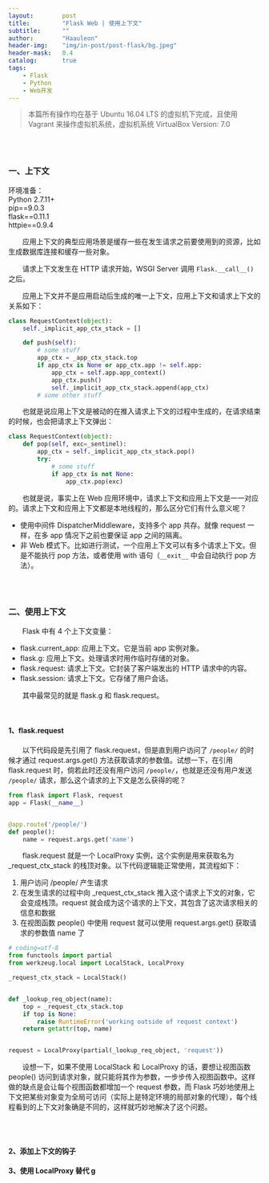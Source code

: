 ```yaml
---
layout:        post
title:         "Flask Web | 使用上下文"
subtitle:      ""
author:        "Haauleon"
header-img:    "img/in-post/post-flask/bg.jpeg"
header-mask:   0.4
catalog:       true
tags:
    - Flask
    - Python
    - Web开发
---
```


> 本篇所有操作均在基于 Ubuntu 16.04 LTS 的虚拟机下完成，且使用 Vagrant 来操作虚拟机系统，虚拟机系统 VirtualBox Version: 7.0 

<br>
<br>

### 一、上下文
环境准备：     
Python 2.7.11+      
pip==9.0.3     
flask==0.11.1   
httpie==0.9.4     

&emsp;&emsp;应用上下文的典型应用场景是缓存一些在发生请求之前要使用到的资源，比如生成数据库连接和缓存一些对象。     

&emsp;&emsp;请求上下文发生在 HTTP 请求开始，WSGI Server 调用 `Flask.__call__()` 之后。     

&emsp;&emsp;应用上下文并不是应用启动后生成的唯一上下文，应用上下文和请求上下文的关系如下：     
```python
class RequestContext(object):
    self._implicit_app_ctx_stack = []

    def push(self):
        # some stuff
        app_ctx = _app_ctx_stack.top
        if app_ctx is None or app_ctx.app != self.app:
            app_ctx = self.app.app_context()
            app_ctx.push()
            self._implicit_app_ctx_stack.append(app_ctx)
        # some other stuff
```

&emsp;&emsp;也就是说应用上下文是被动的在推入请求上下文的过程中生成的，在请求结束的时候，也会把请求上下文弹出：     
```python
class RequestContext(object):
    def pop(self, exc=_sentinel):
        app_ctx = self._implicit_app_ctx_stack.pop()
        try:
            # some stuff
            if app_ctx is not None:
                app_ctx.pop(exc)
```

&emsp;&emsp;也就是说，事实上在 Web 应用环境中，请求上下文和应用上下文是一一对应的。请求上下文和应用上下文都是本地线程的，那么区分它们有什么意义呢？    
- 使用中间件 DispatcherMiddleware，支持多个 app 共存。就像 request 一样，在多 app 情况下之前也要保证 app 之间的隔离。    
- 非 Web 模式下。比如进行测试，一个应用上下文可以有多个请求上下文。但是不能执行 pop 方法，或者使用 with 语句（`__exit__` 中会自动执行 pop 方法）。


<br>
<br>

### 二、使用上下文
&emsp;&emsp;Flask 中有 4 个上下文变量：     
- flask.current_app: 应用上下文。它是当前 app 实例对象。    
- flask.g: 应用上下文。处理请求时用作临时存储的对象。    
- flask.request: 请求上下文。它封装了客户端发出的 HTTP 请求中的内容。   
- flask.session: 请求上下文。它存储了用户会话。    

&emsp;&emsp;其中最常见的就是 flask.g 和 flask.request。   

<br>

#### 1、flask.request
&emsp;&emsp;以下代码段是先引用了 flask.request，但是直到用户访问了 `/people/` 的时候才通过 request.args.get() 方法获取请求的参数值。试想一下，在引用 flask.request 时，倘若此时还没有用户访问 `/people/`，也就是还没有用户发送 `/people/` 请求，那么这个请求的上下文是怎么获得的呢？       
```python
from flask import Flask, request
app = Flask(__name__)


@app.route('/people/')
def people():
    name = request.args.get('name')
```

&emsp;&emsp;flask.request 就是一个 LocalProxy 实例，这个实例是用来获取名为 _request_ctx_stack 的栈顶对象。以下代码逻辑能正常使用，其流程如下：     
1. 用户访问 /people/ 产生请求   
2. 在发生请求的过程中向 _request_ctx_stack 推入这个请求上下文的对象，它会变成栈顶。request 就会成为这个请求的上下文，其包含了这次请求相关的信息和数据     
3. 在视图函数 people() 中使用 request 就可以使用 request.args.get() 获取请求的参数值 name 了   

```python
# coding=utf-8
from functools import partial
from werkzeug.local import LocalStack, LocalProxy

_request_ctx_stack = LocalStack()


def _lookup_req_object(name):
    top = _request_ctx_stack.top
    if top is None:
        raise RuntimeError('working outside of request context')
    return getattr(top, name)


request = LocalProxy(partial(_lookup_req_object, 'request'))
```

&emsp;&emsp;设想一下，如果不使用 LocalStack 和 LocalProxy 的话，要想让视图函数 people() 访问到请求对象，就只能将其作为参数，一步步传入视图函数中。这样做的缺点是会让每个视图函数都增加一个 request 参数，而 Flask 巧妙地使用上下文把某些对象变为全局可访问（实际上是特定环境的局部对象的代理），每个线程看到的上下文对象确是不同的，这样就巧妙地解决了这个问题。

<br>
<br>

#### 2、添加上下文的钩子




#### 3、使用 LocalProxy 替代 g